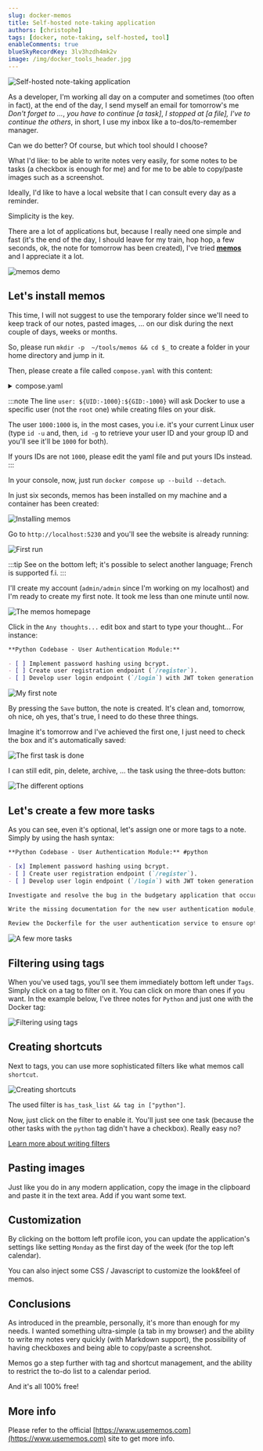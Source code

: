 ```yaml
---
slug: docker-memos
title: Self-hosted note-taking application
authors: [christophe]
tags: [docker, note-taking, self-hosted, tool]
enableComments: true
blueSkyRecordKey: 3lv3hzdh4mk2v
image: /img/docker_tools_header.jpg
---
```


<!-- cspell:ignore neosmemo -->

![Self-hosted note-taking application](/img/docker_tools_header.jpg)

As a developer, I'm working all day on a computer and sometimes (too often in fact), at the end of the day, I send myself an email for tomorrow's me *Don't forget to ...*, *you have to continue [a task]*, *I stopped at [a file], I've to continue the others*, in short, I use my inbox like a to-dos/to-remember manager.

Can we do better? Of course, but which tool should I choose?

What I'd like: to be able to write notes very easily, for some notes to be tasks (a checkbox is enough for me) and for me to be able to copy/paste images such as a screenshot.

Ideally, I'd like to have a local website that I can consult every day as a reminder.

Simplicity is the key.

<!-- truncate -->

There are a lot of applications but, because I really need one simple and fast (it's the end of the day, I should leave for my train, hop hop, a few seconds, ok, the note for tomorrow has been created), I've tried **[memos](https://www.usememos.com/)** and I appreciate it a lot.

![memos demo](./images/memos.png)

## Let's install memos

This time, I will not suggest to use the temporary folder since we'll need to keep track of our notes, pasted images, ... on our disk during the next couple of days, weeks or months.

So, please run `mkdir -p  ~/tools/memos && cd $_` to create a folder in your home directory and jump in it.

Then, please create a file called `compose.yaml` with this content:

<details>

<summary>compose.yaml</summary>

```yaml
name: tools

services:
  memos:
    image: neosmemo/memos:stable
    container_name: memos
    init: true
    user: ${UID:-1000}:${GID:-1000}
    ports:
      - "5230:5230"
    volumes:
      - ./data:/var/opt/memos
    restart: unless-stopped
```

</details>

:::note
The line `user: ${UID:-1000}:${GID:-1000}` will ask Docker to use a specific user (not the `root` one) while creating files on your disk.

The user `1000:1000` is, in the most cases, you i.e. it's your current Linux user (type `id -u` and, then, `id -g` to retrieve your user ID and your group ID and you'll see it'll be `1000` for both).

If yours IDs are not `1000`, please edit the yaml file and put yours IDs instead.
:::

In your console, now, just run `docker compose up --build --detach`.

In just six seconds, memos has been installed on my machine and a container has been created:

![Installing memos](./images/installation.png)

Go to `http://localhost:5230` and you'll see the website is already running:

![First run](./images/first_run.png)

:::tip
See on the bottom left; it's possible to select another language; French is supported f.i.
:::

I'll create my account (`admin/admin` since I'm working on my localhost) and I'm ready to create my first note. It took me less than one minute until now.

![The memos homepage](./images/homepage.png)

Click in the `Any thoughts...` edit box and start to type your thought... For instance:

```markdown
**Python Codebase - User Authentication Module:**

- [ ] Implement password hashing using bcrypt.
- [ ] Create user registration endpoint (`/register`).
- [ ] Develop user login endpoint (`/login`) with JWT token generation.
```

![My first note](./images/first_note.png)

By pressing the `Save` button, the note is created. It's clean and, tomorrow, oh nice, oh yes, that's true, I need to do these three things.

Imagine it's tomorrow and I've achieved the first one, I just need to check the box and it's automatically saved:

![The first task is done](./images/first_task_is_done.png)

I can still edit, pin, delete, archive, ... the task using the three-dots button:

![The different options](./images/task_options.png)

## Let's create a few more tasks

As you can see, even it's optional, let's assign one or more tags to a note. Simply by using the hash syntax:

```markdown
**Python Codebase - User Authentication Module:** #python

- [x] Implement password hashing using bcrypt.
- [ ] Create user registration endpoint (`/register`).
- [ ] Develop user login endpoint (`/login`) with JWT token generation.
```

```markdown
Investigate and resolve the bug in the budgetary application that occurs when initializing a new financial exercise. #budget
```

```markdown
Write the missing documentation for the new user authentication module, covering API endpoints, data models, and setup instructions. #python
```

```markdown
Review the Dockerfile for the user authentication service to ensure optimal image size and security practices. #docker #python
```

![A few more tasks](./images/few_tasks.png)

## Filtering using tags

When you've used tags, you'll see them immediately bottom left under `Tags`. Simply click on a tag to filter on it. You can click on more than ones if you want. In the example below, I've three notes for `Python` and just one with the Docker tag:

![Filtering using tags](./images/filtering_using_tags.png)

## Creating shortcuts

Next to tags, you can use more sophisticated filters like what memos call `shortcut`. 

![Creating shortcuts](./images/creating_shortcuts.png)

The used filter is `has_task_list && tag in ["python"]`.

Now, just click on the filter to enable it. You'll just see one task (because the other tasks with the `python` tag didn't have a checkbox). Really easy no?

[Learn more about writing filters](https://www.usememos.com/docs/getting-started/shortcuts#how-to-write-a-filter)

## Pasting images

Just like you do in any modern application, copy the image in the clipboard and paste it in the text area. Add if you want some text.

## Customization

By clicking on the bottom left profile icon, you can update the application's settings like setting `Monday` as the first day of the week (for the top left calendar).

You can also inject some CSS / Javascript to customize the look&feel of memos.

## Conclusions

As introduced in the preamble, personally, it's more than enough for my needs. I wanted something ultra-simple (a tab in my browser) and the ability to write my notes very quickly (with Markdown support), the possibility of having checkboxes and being able to copy/paste a screenshot.

Memos go a step further with tag and shortcut management, and the ability to restrict the to-do list to a calendar period.

And it's all 100% free!

## More info

Please refer to the official [https://www.usememos.com](https://www.usememos.com) site to get more info.
